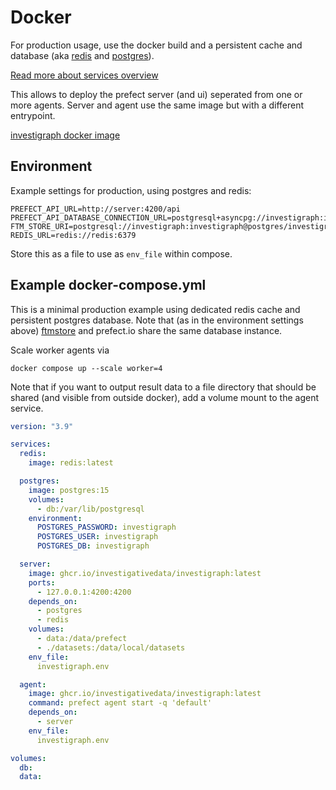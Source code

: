# Docker

For production usage, use the docker build and a persistent cache and database (aka [redis](https://redis.io) and [postgres](https://postgresql.org)).

[Read more about services overview](./services.md)

This allows to deploy the prefect server (and ui) seperated from one or more agents. Server and agent use the same image but with a different entrypoint.

[investigraph docker image](https://github.com/investigativedata/investigraph-etl/pkgs/container/investigraph)

## Environment

Example settings for production, using postgres and redis:

```
PREFECT_API_URL=http://server:4200/api
PREFECT_API_DATABASE_CONNECTION_URL=postgresql+asyncpg://investigraph:investigraph@postgres/investigraph
FTM_STORE_URI=postgresql://investigraph:investigraph@postgres/investigraph
REDIS_URL=redis://redis:6379
```

Store this as a file to use as `env_file` within compose.

## Example docker-compose.yml

This is a minimal production example using dedicated redis cache and persistent postgres database. Note that (as in the environment settings above) [ftmstore](https://github.com/alephdata/followthemoney-store) and prefect.io share the same database instance.

Scale worker agents via

    docker compose up --scale worker=4

Note that if you want to output result data to a file directory that should be shared (and visible from outside docker), add a volume mount to the agent service.


```yaml
version: "3.9"

services:
  redis:
    image: redis:latest

  postgres:
    image: postgres:15
    volumes:
      - db:/var/lib/postgresql
    environment:
      POSTGRES_PASSWORD: investigraph
      POSTGRES_USER: investigraph
      POSTGRES_DB: investigraph

  server:
    image: ghcr.io/investigativedata/investigraph:latest
    ports:
      - 127.0.0.1:4200:4200
    depends_on:
      - postgres
      - redis
    volumes:
      - data:/data/prefect
      - ./datasets:/data/local/datasets
    env_file:
      investigraph.env

  agent:
    image: ghcr.io/investigativedata/investigraph:latest
    command: prefect agent start -q 'default'
    depends_on:
      - server
    env_file:
      investigraph.env

volumes:
  db:
  data:
```

